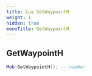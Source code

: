```yaml
---
title: Lua GetWaypointH
weight: 1
hidden: true
menuTitle: GetWaypointH
---
```

## GetWaypointH
```lua
Mob:GetWaypointH(); -- number
```